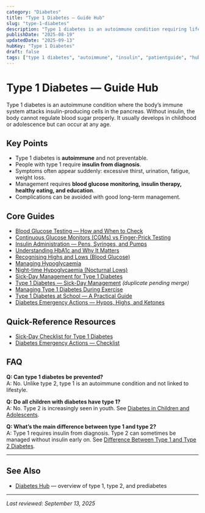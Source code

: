 ```yaml
---
category: "Diabetes"
title: "Type 1 Diabetes — Guide Hub"
slug: "type-1-diabetes"
description: "Type 1 diabetes is an autoimmune condition requiring lifelong insulin therapy. Explore guides, emergencies, school support, exercise, and quick-reference resources."
publishDate: "2025-08-19"
updatedDate: "2025-09-13"
hubKey: "Type 1 Diabetes"
draft: false
tags: ["type 1 diabetes", "autoimmune", "insulin", "patientguide", "hub"]
---
```


# Type 1 Diabetes — Guide Hub

Type 1 diabetes is an autoimmune condition where the body’s immune system attacks insulin-producing cells in the pancreas. Without insulin, the body cannot regulate blood sugar properly. It usually develops in childhood or adolescence but can occur at any age.

## Key Points
- Type 1 diabetes is **autoimmune** and not preventable.  
- People with type 1 require **insulin from diagnosis**.  
- Symptoms often appear suddenly: excessive thirst, urination, fatigue, weight loss.  
- Management requires **blood glucose monitoring, insulin therapy, healthy eating, and education**.  
- Complications can be avoided with good long-term management.  

## Core Guides
- [Blood Glucose Testing — How and When to Check](/guides/blood-glucose-testing)  
- [Continuous Glucose Monitors (CGMs) vs Finger-Prick Testing](/guides/cgm-vs-finger-prick)  
- [Insulin Administration — Pens, Syringes, and Pumps](/guides/insulin-administration)  
- [Understanding HbA1c and Why It Matters](/guides/understanding-hba1c)  
- [Recognising Highs and Lows (Blood Glucose)](/guides/recognising-highs-and-lows)  
- [Managing Hypoglycaemia](/guides/managing-hypoglycaemia)  
- [Night-time Hypoglycaemia (Nocturnal Lows)](/guides/night-time-hypoglycaemia)  
- [Sick-Day Management for Type 1 Diabetes](/guides/sick-day-management-type-1-diabetes)  
- [Type 1 Diabetes — Sick-Day Management](/guides/type-1-diabetes-sick-day-management) *(duplicate pending merge)*  
- [Managing Type 1 Diabetes During Exercise](/guides/managing-t1d-exercise)  
- [Type 1 Diabetes at School — A Practical Guide](/guides/t1d-at-school)  
- [Diabetes Emergency Actions — Hypos, Highs, and Ketones](/guides/diabetes-emergency-actions)  

## Quick-Reference Resources
- [Sick-Day Checklist for Type 1 Diabetes](/resources/sick-day-checklist-type-1-diabetes)  
- [Diabetes Emergency Actions — Checklist](/resources/diabetes-emergency-actions-checklist)  

## FAQ
**Q: Can type 1 diabetes be prevented?**  
A: No. Unlike type 2, type 1 is an autoimmune condition and not linked to lifestyle.  

**Q: Do all children with diabetes have type 1?**  
A: No. Type 2 is increasingly seen in youth. See [Diabetes in Children and Adolescents](/guides/diabetes-children-adolescents).  

**Q: What’s the main difference between type 1 and type 2?**  
A: Type 1 requires insulin from diagnosis. Type 2 can sometimes be managed without insulin early on. See [Difference Between Type 1 and Type 2 Diabetes](/guides/difference-between-type-1-and-type-2-diabetes).  

---

## See Also
- [Diabetes Hub](/guides/diabetes-hub) — overview of type 1, type 2, and prediabetes  

---

*Last reviewed: September 13, 2025*  

